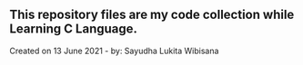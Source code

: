 ## This repository files are my code collection while Learning C Language.

Created on 13 June 2021 - by: Sayudha Lukita Wibisana
